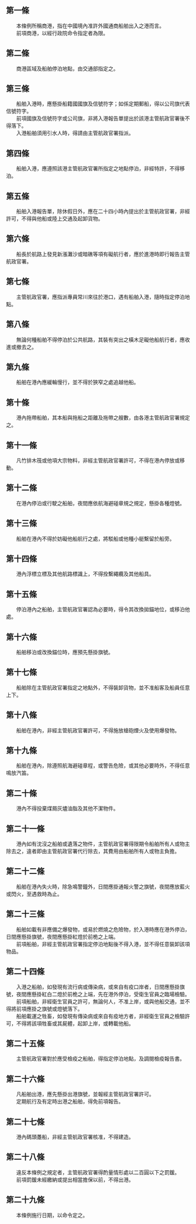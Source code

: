 第一條 
-------
　　本條例所稱商港，指在中國境內准許外國通商船舶出入之港而言。  
　　前項商港，以經行政院命令指定者為限。  


第二條 
-------
　　商港區域及船舶停泊地點，由交通部指定之。  


第三條 
-------
　　船舶入港時，應懸掛船籍國國旗及信號符字；如係定期郵船，得以公司旗代表信號符字。  
　　前項國旗及信號符字或公司旗，非將入港報告單提出於該港主管航政官署後不得落下。  
　　入港船舶須用引水人時，得請由主管航政官署指派。  


第四條 
-------
　　船舶入港，應遵照該港主管航政官署所指定之地點停泊，非經特許，不得移泊。  


第五條 
-------
　　船舶入港報告單，除休假日外，應在二十四小時內提出於主管航政官署，非經許可，不得與他船或陸上交通及起卸貨物。  


第六條 
-------
　　船長於航路上發見新漲灘沙或暗礁等項有礙航行者，應於進港時即行報告主管航政官署。  


第七條 
-------
　　主管航政官署，應指派專員常川來往於港口，遇有船舶入港，隨時指定停泊地點。  


第八條 
-------
　　無論何種船舶不得停泊於公共航路，其裝有突出之橫木足礙他船航行者，應收進或撤去之。  


第九條 
-------
　　船舶在港內應緩輪慢行，並不得於狹窄之處追越他船。  


第十條 
-------
　　港內拖帶船舶，其本船與拖船之距離及拖帶之艘數，由各港主管航政官署規定之。  


第十一條 
---------
　　凡竹排木筏或他項大宗物料，非經主管航政官署許可，不得在港內停放或移動。  


第十二條 
---------
　　在港內停泊或行駛之船舶，夜間應依航海避碰章規之規定，懸掛各種燈號。  


第十三條 
---------
　　船舶在港內不得於妨礙他船航行之處，將駁船或他種小艇繫留於船旁。  


第十四條 
---------
　　港內浮標立標及其他航路標識上，不得拴繫繩纜及其他船具。  


第十五條 
---------
　　停泊港內之船舶，主管航政官署認為必要時，得令其改換拋錨地位，或移泊他處。  


第十六條 
---------
　　船舶移泊或改換錨位時，應預先懸掛旗號。  


第十七條 
---------
　　船舶除在主管航政官署指定之地點外，不得裝卸貨物，並不准船客及船員任意上下。  


第十八條 
---------
　　船舶在港內，非經主管航政官署許可，不得施放槍砲煙火及使用爆發物。  


第十九條 
---------
　　船舶在港內，除遵照航海避碰章程，或警告危險，或其他必要時外，不得任意鳴放汽笛。  


第二十條 
---------
　　港內不得投棄煤屑灰燼油脂及其他不潔物件。  


第二十一條 
-----------
　　港內如有沈沒之船舶或遺落之物件，主管航政官署得限期令船舶所有人或物主除去之，違者即由主管航政官署代行除去，其費用由船舶所有人或物主負擔。  


第二十二條 
-----------
　　船舶在港內失火時，除急鳴警鐘外，日間應掛通報火警之旗號，夜間應放藍火或閃火，至遇救時為止。  


第二十三條 
-----------
　　船舶如載有非應備之爆發物，或易於燃燒之危險物，於入港時應在港外停泊，日間應懸掛旗號，夜間應懸掛紅燈於前桅之上端。  
　　前項船舶，非經主管航政官署指定停泊地點後不得入港，並不得任意裝卸該項物品。  


第二十四條 
-----------
　　入港之船舶，如發現有流行病或傳染病，或來自有疫口岸者，日間應懸掛旗號，夜間應懸掛紅白二燈於前桅之上端，先在港外停泊，受衛生官員之臨場檢驗。  
　　前項船舶，非經衛生官員之許可，無論何人，不准上岸，或與他船交通，並不得將前項應掛之旗號或燈號落下。  
　　船舶載運之牲畜，如發現有傳染病或來自有疫地方者，非經衛生官員之檢驗許可，不得將該項牲畜或其屍體，起卸上岸，或轉載他船。  


第二十五條 
-----------
　　主管航政官署對於應受檢疫之船舶，得指定停泊地點，及調閱檢疫報告書。  


第二十六條 
-----------
　　凡船舶出港，應先懸掛出港旗號，並報經主管航政官署許可。  
　　定期航行及有定時出港之船舶，得免前項報告。  


第二十七條 
-----------
　　港內碼頭躉船，非經主管航政官署核准，不得建造。  


第二十八條 
-----------
　　違反本條例之規定者，主管航政官署得酌量情形處以二百圓以下之罰鍰。  
　　前項罰鍰未經繳納或提出相當擔保以前，不得出港。  


第二十九條 
-----------
　　本條例施行日期，以命令定之。